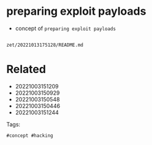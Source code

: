 # preparing exploit payloads

- concept of `preparing exploit payloads`

```
```

` zet/20221013175128/README.md `

# Related

- 20221003151209
- 20221003150929
- 20221003150548
- 20221003150446
- 20221003151244

Tags:

    #concept #hacking
